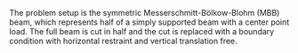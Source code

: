 The problem setup is the symmetric Messerschmitt-Bölkow-Blohm (MBB) beam, which represents half of a simply supported beam with a center point load. The full beam is cut in half and the cut is replaced with a boundary condition with horizontal restraint and vertical translation free.
